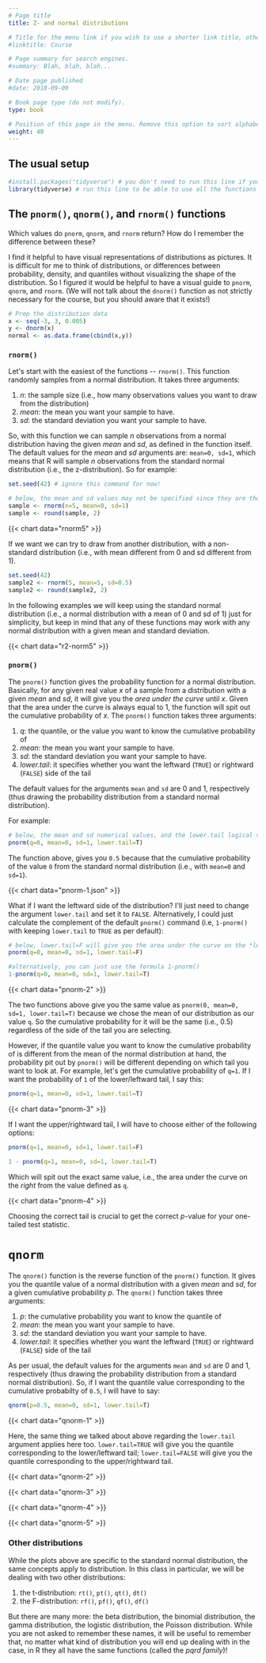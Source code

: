 ```yaml
---
# Page title
title: Z- and normal distributions

# Title for the menu link if you wish to use a shorter link title, otherwise remove this option.
#linktitle: Course

# Page summary for search engines.
#summary: Blah, blah, blah...

# Date page published
#date: 2018-09-09

# Book page type (do not modify).
type: book

# Position of this page in the menu. Remove this option to sort alphabetically.
weight: 40
---
```


## The usual setup

```r
#install.packages("tidyverse") # you don't need to run this line if you have already installed tidyverse before
library(tidyverse) # run this line to be able to use all the functions we need.
```

## The `pnorm()`, `qnorm()`, and `rnorm()` functions

Which values do `pnorm`, `qnorm`, and `rnorm` return? How do I remember the difference between these?

I find it helpful to have visual representations of distributions as pictures. It is difficult for me to think of distributions, or differences between probability, density, and quantiles without visualizing the shape of the distribution. So I figured it would be helpful to have a visual guide to `pnorm`, `qnorm`, and `rnorm`. (We will not talk about the `dnorm()` function as not strictly necessary for the course, but you should aware that it exists!)


```r
# Prep the distribution data
x <- seq(-3, 3, 0.005)
y <- dnorm(x)
normal <- as.data.frame(cbind(x,y))
```

### `rnorm()`

Let's start with the easiest of the functions -- `rnorm()`. This function randomly samples from a normal distribution. It takes three arguments:

1. *n*: the sample size (i.e., how many observations values you want to draw from the distribution)
2. *mean*: the mean you want your sample to have.
3. *sd*: the standard deviation you want your sample to have.

So, with this function we can sample *n* observations from a normal distribution having the given *mean* and *sd*, as defined in the function itself. The default values for the *mean* and *sd* arguments are: `mean=0, sd=1`, which means that R will sample *n* observations from the standard normal distribution (i.e., the z-distribution). So for example:

```r
set.seed(42) # ignore this command for now!

# below, the mean and sd values may not be specified since they are the default values
sample <- rnorm(n=5, mean=0, sd=1) 
sample <- round(sample, 2)
```

{{< chart data="rnorm5" >}}

If we want we can try to draw from another distribution, with a non-standard distribution (i.e., with mean different from 0 and sd different from 1). 

```r
set.seed(42)
sample2 <- rnorm(5, mean=5, sd=0.5)
sample2 <- round(sample2, 2)

```

In the following examples we will keep using the standard normal distribution (i.e., a normal distribution with a mean of 0 and sd of 1) just for simplicity, but keep in mind that any of these functions may work with any normal distribution with a given mean and standard deviation. 

{{< chart data="r2-norm5" >}}

### `pnorm()`

The `pnorm()` function gives the probability function for a normal distribution. Basically, for any given real value *x* of a sample from a distribution with a given *mean* and *sd*, it will give you the *area under the curve* until *x*. Given that the area under the curve is always equal to 1, the function will spit out the cumulative probability of *x*. The `pnorm()` function takes three arguments:

1. *q*: the quantile, or the value you want to know the cumulative probability of
2. *mean*: the mean you want your sample to have.
3. *sd*: the standard deviation you want your sample to have.
4. *lower.tail*: it specifies whether you want the leftward (`TRUE`) or rightward (`FALSE`) side of the tail

The default values for the arguments `mean` and `sd` are 0 and 1, respectively (thus drawing the probability distribution from a standard normal distribution). 

For example:

```r
# below, the mean and sd numerical values, and the lower.tail logical value may not be specified since they are the default values
pnorm(q=0, mean=0, sd=1, lower.tail=T)
```

The function above, gives you `0.5` because that the cumulative probability of the value `0` from the standard normal distribution (i.e., with `mean=0` and `sd=1`).

{{< chart data="pnorm-1.json" >}}

What if I want the leftward side of the distribution? I'll just need to change the argument `lower.tail` and set it to `FALSE`. Alternatively, I could just calculate the complement of the default `pnorm()` command (i.e, `1-pnorm()` with keeping `lower.tail` to `TRUE` as per default):

```r
# below, lower.tail=F will give you the area under the curve on the *left* side of the value of the argument q
pnorm(q=0, mean=0, sd=1, lower.tail=F) 

#alternatively, you can just use the formula 1-pnorm()
1-pnorm(q=0, mean=0, sd=1, lower.tail=T) 

```

{{< chart data="pnorm-2" >}}

The two functions above give you the same value as `pnorm(0, mean=0, sd=1, lower.tail=T)` because we chose the mean of our distribution as our value `q`. So the cumulative probability for it will be the same (i.e., 0.5) regardless of the side of the tail you are selecting. 

However, if the quantile value you want to know the cumulative probability of is different from the mean of the normal distribution at hand, the probability pit out by `pnorm()` will be different depending on which tail you want to look at. For example, let's get the cumulative probability of `q=1`. If I want the probability of `1` of the lower/leftward tail, I say this:

```r
pnorm(q=1, mean=0, sd=1, lower.tail=T)
```

{{< chart data="pnorm-3" >}}

If I want the upper/rightward tail, I will have to choose either of the following options: 

```r
pnorm(q=1, mean=0, sd=1, lower.tail=F)

1 - pnorm(q=1, mean=0, sd=1, lower.tail=T)
```

Which will spit out the exact same value, i.e., the area under the curve on the *right* from the value defined as `q`.

{{< chart data="pnorm-4" >}}

Choosing the correct tail is crucial to get the correct *p*-value for your one-tailed test statistic. 

# `qnorm`

The `qnorm()` function is the reverse function of the `pnorm()` function. It gives you the quantile value of a normal distribution with a given *mean* and *sd*, for a given cumulative probability *p*. The `qnorm()` function takes three arguments:

1. *p*: the cumulative probability you want to know the quantile of
2. *mean*: the mean you want your sample to have.
3. *sd*: the standard deviation you want your sample to have.
4. *lower.tail*: it specifies whether you want the leftward (`TRUE`) or rightward (`FALSE`) side of the tail

As per usual, the default values for the arguments `mean` and `sd` are 0 and 1, respectively (thus drawing the probability distribution from a standard normal distribution). So, if I want the quantile value corresponding to the cumulative probabilty of `0.5`, I will have to say:

```r
qnorm(p=0.5, mean=0, sd=1, lower.tail=T)
```

{{< chart data="qnorm-1" >}}

Here, the same thing we talked about above regarding the `lower.tail` argument applies here too. `lower.tail=TRUE` will give you the quantile corresponding to the lower/leftward tail; `lower.tail=FALSE` will give you the quantile corresponding to the upper/rightward tail.

{{< chart data="qnorm-2" >}}

{{< chart data="qnorm-3" >}}

{{< chart data="qnorm-4" >}}

{{< chart data="qnorm-5" >}}

### Other distributions 

While the plots above are specific to the standard normal distribution, the same concepts apply to distribution. In this class in particular, we will be dealing with two other distributions:

1. the t-distribution: `rt()`, `pt()`, `qt()`, `dt()`
2. the F-distribution: `rf()`, `pf()`, `qf()`, `df()`

But there are many more: the beta distribution, the binomial distribution, the gamma distribution, the logistic distribution, the Poisson distribution. While you are not asked to remember these names, it will be useful to remember that, no matter what kind of distribution you will end up dealing with in the case, in R they all have the same functions (called the *pqrd family*)!